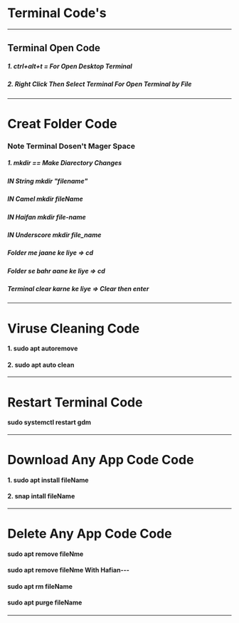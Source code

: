 <!-- Headings -->

# Terminal Code's
----

## Terminal Open Code

##### 1. ctrl+alt+t = For Open Desktop Terminal

##### 2. Right Click Then Select Terminal For Open Terminal by File

__________

# Creat Folder Code

### Note Terminal Dosen't Mager Space

##### 1. mkdir == Make Diarectory Changes

##### IN String  mkdir "filename"

##### IN Camel mkdir fileName

##### IN Haifan mkdir file-name

##### IN Underscore mkdir file_name

##### Folder me jaane ke liye => cd

##### Folder se bahr aane ke liye => cd

##### Terminal clear karne ke liye  => Clear then enter

____

# Viruse Cleaning Code

#### 1. sudo apt autoremove

#### 2. sudo apt auto clean

-----

# Restart Terminal Code

#### sudo systemctl restart gdm

-----

# Download Any App Code  Code

#### 1. sudo apt install fileName

#### 2. snap intall fileName

----

# Delete Any App Code  Code

#### sudo apt remove fileNme

#### sudo apt remove fileNme With Hafian---

#### sudo apt rm fileName

#### sudo apt purge fileName

####

---
<!-- ## The End -->
